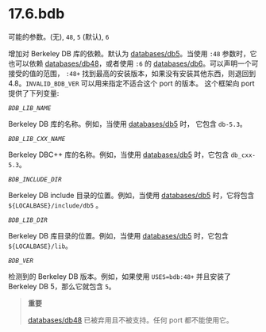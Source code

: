 # 17.6.bdb

可能的参数。(无), `48`, `5` (默认), `6`

增加对 Berkeley DB 库的依赖。默认为 [databases/db5](https://cgit.freebsd.org/ports/tree/databases/db5/pkg-descr)。当使用 `:48` 参数时，它也可以依赖 [databases/db48](https://cgit.freebsd.org/ports/tree/databases/db48/pkg-descr)，或者使用 `:6` 的 [databases/db6](https://cgit.freebsd.org/ports/tree/databases/db6/pkg-descr)。可以声明一个可接受的值的范围， `:48+` 找到最高的安装版本，如果没有安装其他东西，则退回到 4.8。`INVALID_BDB_VER` 可以用来指定不适合这个 port 的版本。 这个框架向 port 提供了下列变量:

*`BDB_LIB_NAME`*

Berkeley DB 库的名称。例如，当使用 [databases/db5](https://cgit.freebsd.org/ports/tree/databases/db5/pkg-descr) 时， 它包含 `db-5.3`。

*`BDB_LIB_CXX_NAME`*

Berkeley DBC++ 库的名称。例如，当使用 [databases/db5](https://cgit.freebsd.org/ports/tree/databases/db5/pkg-descr) 时，它包含 `db_cxx-5.3`。

*`BDB_INCLUDE_DIR`*

Berkeley DB include 目录的位置。例如，当使用 [databases/db5](https://cgit.freebsd.org/ports/tree/databases/db5/pkg-descr) 时，它将包含 `${LOCALBASE}/include/db5` 。

*`BDB_LIB_DIR`*

Berkeley DB 库目录的位置。例如，当使用 [databases/db5](https://cgit.freebsd.org/ports/tree/databases/db5/pkg-descr) 时，它包含 `${LOCALBASE}/lib`。

*`BDB_VER`*

检测到的 Berkeley DB 版本。例如，如果使用 `USES=bdb:48+` 并且安装了 Berkeley DB 5，那么它就包含 `5`。

>**重要**
>
> [databases/db48](https://cgit.freebsd.org/ports/tree/databases/db48/pkg-descr) 已被弃用且不被支持。任何 port 都不能使用它。
